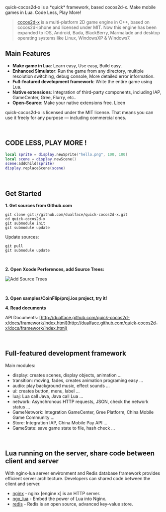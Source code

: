 
quick-cocos2d-x is a \*quick\* framework, based cocos2d-x. Make mobile games in Lua. Code Less, Play More!

> [cocos2d-x](http://www.cocos2d-x.org) is a multi-platform 2D game engine in C++, based on cocos2d-iphone and licensed under MIT. Now this engine has been expanded to iOS, Android, Bada, BlackBerry, Marmalade and desktop operating systems like Linux, WindowsXP & Windows7.

## Main Features

-   **Make game in Lua**: Learn easy, Use easy, Build easy.
-   **Enhanced Simulator**: Run the game from any directory, multiple resolution switching, debug console, More detailed error information.
-   **Full-featured development framework**: Write the entire game using Lua.
-   **Native extensions**: Integration of third-party components, including IAP, GameCenter, Gree, Flurry, etc..
-   **Open-Source**: Make your native extensions free. Licen

quick-cocos2d-x is licensed under the MIT license. That means you can use it freely for any purpose — including commercial ones.

<br />

## CODE LESS, PLAY MORE !

``` Lua
local sprite = display.newSprite("hello.png", 100, 100)
local scene = display.newScene()
scene:addChild(sprite)
display.replaceScene(scene)
```

<br />


## Get Started

**1. Get sources from Github.com**

    git clone git://github.com/dualface/quick-cocos2d-x.git
    cd quick-cocos2d-x
    git submodule init
    git submodule update

Update sources:

    git pull
    git submodule update

<br />

**2. Open Xcode Perferences, add Source Trees:**

![Add Source Trees](http://dualface.github.com/quick-cocos2d-x/images/AddSourceTrees.png)

<br />

**3. Open samples/CoinFlip/proj.ios project, try it!**

**4. Read documents**

API Documents: [http://dualface.github.com/quick-cocos2d-x/docs/framework/index.html](http://dualface.github.com/quick-cocos2d-x/docs/framework/index.html)

<br />

## Full-featured development framework

Main modules:

-   display: creates scenes, display objects, animation ...
-   transition: moving, fades, creates animation programing easy ...
-   audio: play background music, effect sounds ...
-   ui: creates button, menu, label ...
-   luaj: Lua call Java, Java call Lua ...
-   network: Asynchronous HTTP requests, JSON, check the network status ...
-   GameNetwork: Integration GameCenter, Gree Platform, China Mobile Game Community ...
-   Store: Integration IAP, China Mobile Pay API ...
-   GameState: save game state to file, hash check ...

<br />

## Lua running on the server, share code between client and server

With nginx-lua server environment and Redis database framework provides efficient server architecture. Developers can shared code between the client and server.

-   [nginx](http://nginx.org) - nginx [engine x] is an HTTP server.
-   [ngx_lua](http://wiki.nginx.org/HttpLuaModule) - Embed the power of Lua into Nginx.
-   [redis](http://redis.io) - Redis is an open source, advanced key-value store.
